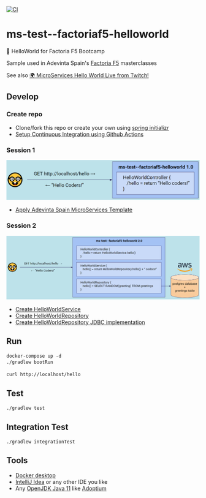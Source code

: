 [![CI](https://github.com/AdevintaSpain/ms-test--factoriaf5-helloworld/actions/workflows/gradle.yml/badge.svg?branch=master)](https://github.com/AdevintaSpain/ms-test--factoriaf5-helloworld/actions/workflows/gradle.yml)

# ms-test--factoriaf5-helloworld

🏫 HelloWorld for Factoria F5 Bootcamp

Sample used in Adevinta Spain's [Factoria F5](https://factoriaf5.org/) masterclasses

See also [🌍 MicroServices Hello World Live from Twitch!](https://github.com/AdevintaSpain/ms-test--hello-twitch)

## Develop

### Create repo
* Clone/fork this repo or create your own using [spring initializr](https://start.spring.io/#!type=gradle-project&language=kotlin&platformVersion=2.6.3&packaging=jar&jvmVersion=11&groupId=com.adevinta.factoriaf5&artifactId=HelloWorld&name=HelloWorld&description=Demo%20project%20for%20Spring%20Boot&packageName=com.adevinta.factoriaf5.HelloWorld)
* [Setup Continuous Integration using Github Actions](https://github.com/AdevintaSpain/ms-test--factoriaf5-helloworld/pull/1/files)

### Session 1

![Session1](doc/session1.png)

* [Apply Adevinta Spain MicroServices Template](https://github.com/AdevintaSpain/ms-test--factoriaf5-helloworld/pull/2/files)

### Session 2

![Session2](doc/session2.png)

* [Create HelloWorldService](https://github.com/AdevintaSpain/ms-test--factoriaf5-helloworld/pull/4/files)
* [Create HelloWorldRepository](https://github.com/AdevintaSpain/ms-test--factoriaf5-helloworld/pull/5/files)
* [Create HelloWorldRepository JDBC implementation](https://github.com/AdevintaSpain/ms-test--factoriaf5-helloworld/pull/6/files)

## Run

```
docker-compose up -d
./gradlew bootRun

curl http://localhost/hello
```

## Test

```
./gradlew test
```

## Integration Test

```
./gradlew integrationTest
```

## Tools

* [Docker desktop](https://www.docker.com/products/docker-desktop)
* [IntelliJ Idea](https://www.jetbrains.com/idea/) or any other IDE you like
* Any [OpenJDK Java 11](https://en.wikipedia.org/wiki/OpenJDK) like [Adoptium](https://adoptium.net/)
